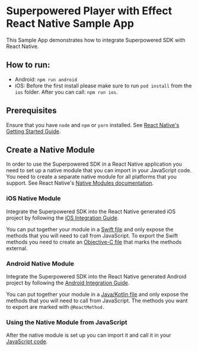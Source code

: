 # Superpowered Player with Effect React Native Sample App

This Sample App demonstrates how to integrate Superpowered SDK with React Native.

## How to run:
* Android: `npm run android`
* iOS: Before the first install please make sure to run `pod install` from the `ios` folder. After you can call: `npm run ios`. 

## Prerequisites
Ensure that you have `node` and `npm` or `yarn` installed. See [React Native's Getting Started Guide](https://reactnative.dev/docs/environment-setup).

## Create a Native Module
In order to use the Superpowered SDK in a React Native application you need to set up a native module that you can import in your JavaScript code. You need to create a separate native module for all platforms that you support. See React Native's [Native Modules documentation](https://reactnative.dev/docs/native-modules-intro).

### iOS Native Module
Integrate the Superpowered SDK into the React Native generated iOS project by following the [iOS Integration Guide](https://docs.superpowered.com/getting-started/how-to-integrate/ios?lang=cpp).

You can put together your module in a [Swift file](ios/SuperpoweredModule.swift) and only expose the methods that you will need to call from JavaScript. To export the Swift methods you need to create an [Objective-C file](ios/SuperpoweredModule.m) that marks the methods external.

### Android Native Module
Integrate the Superpowered SDK into the React Native generated Android project by following the [Android Integration Guide](https://docs.superpowered.com/getting-started/how-to-integrate/android?lang=cpp).

You can put together your module in a [Java/Kotlin file](android/app/src/main/java/com/superpoweredplayerwitheffects/SuperpoweredModule.java) and only expose the methods that you will need to call from JavaScript. The methods you want to export are marked with `@ReactMethod.`

### Using the Native Module from JavaScript
After the native module is set up you can import it and call it in your [JavaScript code](./App.tsx).